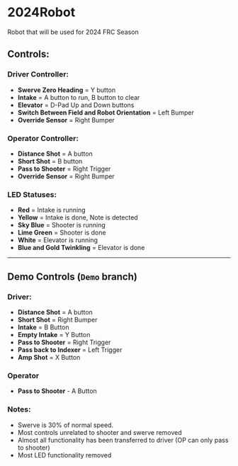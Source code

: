 # 2024Robot

 Robot that will be used for 2024 FRC Season

 
## Controls:

### Driver Controller:

- **Swerve Zero Heading** = Y button
- **Intake** = A button to run, B button to clear
- **Elevator** = D-Pad Up and Down buttons
- **Switch Between Field and Robot Orientation** = Left Bumper
- **Override Sensor** = Right Bumper

### Operator Controller:

- **Distance Shot** = A button
- **Short Shot** = B button
- **Pass to Shooter** = Right Trigger
- **Override Sensor** = Right Bumper

### LED Statuses:

- **Red** = Intake is running
- **Yellow** = Intake is done, Note is detected
- **Sky Blue** = Shooter is running
- **Lime Green** = Shooter is done
- **White** = Elevator is running
- **Blue and Gold Twinkling** = Elevator is done

---

## Demo Controls (`Demo` branch)

### Driver:
- **Distance Shot** = A button
- **Short Shot** = Right Bumper
- **Intake** = B Button
- **Empty Intake** = Y Button
- **Pass to Shooter** = Right Trigger
- **Pass back to Indexer** = Left Trigger
- **Amp Shot** = X Button

### Operator
- **Pass to Shooter** - A Button

### Notes:
- Swerve is 30% of normal speed.
- Most controls unrelated to shooter and swerve removed
- Almost all functionality has been transferred to driver (OP can only pass to shooter)
- Most LED functionality removed
